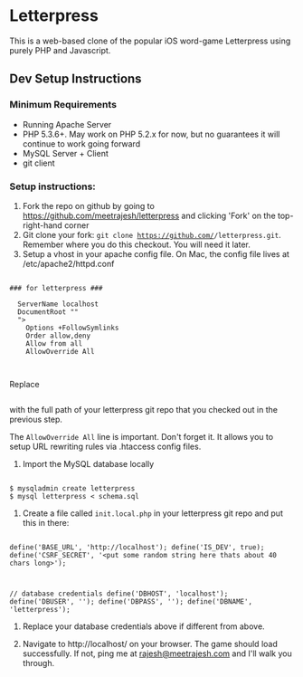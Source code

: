 Letterpress
===========

This is a web-based clone of the popular iOS word-game Letterpress using
purely PHP and Javascript.


Dev Setup Instructions
----------------------

### Minimum Requirements

* Running Apache Server
* PHP 5.3.6+. May work on PHP 5.2.x for now, but no guarantees it will continue to work going forward
* MySQL Server + Client
* git client

### Setup instructions:

1. Fork the repo on github by going to https://github.com/meetrajesh/letterpress and clicking 'Fork' on the top-right-hand corner
1. Git clone your fork: <code>git clone https://github.com/<username>/letterpress.git</code>. Remember where you do this checkout. You will need it later.
1. Setup a vhost in your apache config file. On Mac, the config file lives at /etc/apache2/httpd.conf

<pre><code>
### for letterpress ###
<VirtualHost *:80>
  ServerName localhost
  DocumentRoot "<webroot>"
  <Directory "<webroot>">
    Options +FollowSymlinks
    Order allow,deny
    Allow from all
    AllowOverride All
  </Directory>
</VirtualHost>
</code></pre>

Replace <pre><code><webroot></code></pre> with the full path of your letterpress git repo that you checked out in the previous step.

The <code>AllowOverride All</code> line is important. Don't forget it. It allows you to setup URL rewriting rules via .htaccess config files.

1. Import the MySQL database locally

<code>
$ mysqladmin create letterpress
$ mysql letterpress < schema.sql
</code>

1. Create a file called <code>init.local.php</code> in your letterpress git repo and put this in there:

<code>
<?php

define('BASE_URL', 'http://localhost');
define('IS_DEV', true);
define('CSRF_SECRET', '<put some random string here thats about 40 chars long>');

// database credentials
define('DBHOST', 'localhost');
define('DBUSER', '');
define('DBPASS', '');
define('DBNAME', 'letterpress');
</code>

1. Replace your database credentials above if different from above.

1. Navigate to http://localhost/ on your browser. The game should load successfully. If not, ping me at rajesh@meetrajesh.com and I'll walk you through.




